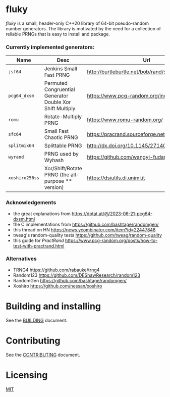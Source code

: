 # fluky

_fluky_ is a small, header-only C++20 library of 64-bit pseudo-random number generators. The library is motivated by the need for a collection of reliable PRNGs that is easy to install and package.

### Currently implemented generators:

| Name | Desc | Url |
|------|------|-----|
| `jsf64` | Jenkins Small Fast PRNG | http://burtleburtle.net/bob/rand/smallprng.html |
| `pcg64_dxsm` | Permuted Congruential Generator Double Xor Shift Multiply | https://www.pcg-random.org/index.html |
| `romu` | Rotate-Multiply PRNG | https://www.romu-random.org/ |
| `sfc64` | Small Fast Chaotic PRNG | https://pracrand.sourceforge.net/RNG_engines.txt |
| `splitmix64` | Splittable PRNG | http://dx.doi.org/10.1145/2714064.2660195 |
| `wyrand` | PRNG used by Wyhash | https://github.com/wangyi-fudan/wyhash |
| `xoshiro256ss` | Xor/Shift/Rotate PRNG (the all-purpose ** version) | https://dsiutils.di.unimi.it |

### Acknowledgements

- the great explanations from https://dotat.at/@/2023-06-21-pcg64-dxsm.html
- the C implementations from https://github.com/bashtage/randomgen/
- this thread on HN https://news.ycombinator.com/item?id=22447848
- tweag's random-quality tests https://github.com/tweag/random-quality
- this guide for _PractRand_ https://www.pcg-random.org/posts/how-to-test-with-practrand.html

### Alternatives

- TRNG4 https://github.com/rabauke/trng4
- Random123 https://github.com/DEShawResearch/random123
- RandomGen https://github.com/bashtage/randomgen/
- Xoshiro https://github.com/nessan/xoshiro


# Building and installing

See the [BUILDING](BUILDING.md) document.

# Contributing

See the [CONTRIBUTING](CONTRIBUTING.md) document.

# Licensing

[MIT](LICENSE)